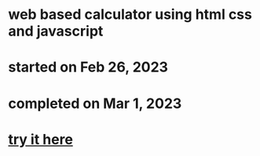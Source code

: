 # web based calculator using html css and javascript
# started on Feb 26, 2023
# completed on Mar 1, 2023

# <a href="https://jophilgulane.github.io/calculator/"> try it here </a>
